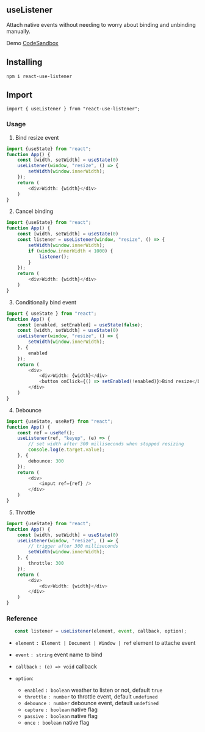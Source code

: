 ## useListener

Attach native events without needing to worry about binding and unbinding manually.

Demo [CodeSandbox](https://codesandbox.io/s/wonderful-franklin-zpck1)

## Installing

    npm i react-use-listener

## Import
    import { useListener } from "react-use-listener";

### Usage

1. Bind resize event

```ts
import {useState} from "react";
function App() {
    const [width, setWidth] = useState(0)
    useListener(window, "resize", () => {
        setWidth(window.innerWidth);
    });
    return (
        <div>Width: {width}</div>
    )
}
```

2. Cancel binding

```ts
import {useState} from "react";
function App() {
    const [width, setWidth] = useState(0)
    const listener = useListener(window, "resize", () => {
        setWidth(window.innerWidth);
        if (window.innerWidth < 1000) {
            listener();
        }
    });
    return (
        <div>Width: {width}</div>
    )
}
```

3. Conditionally bind event

```ts
import { useState } from "react";
function App() {
    const [enabled, setEnabled] = useState(false);
    const [width, setWidth] = useState(0)
    useListener(window, "resize", () => {
        setWidth(window.innerWidth);
    }, {
        enabled
    });
    return (
        <div>
            <div>Width: {width}</div>
            <button onClick={() => setEnabled(!enabled)}>Bind resize</button>
        </div>
    )
}
```

4. Debounce

```ts
import {useState, useRef} from "react";
function App() {
    const ref = useRef();
    useListener(ref, "keyup", (e) => {
        // set width after 300 milliseconds when stopped resizing
        console.log(e.target.value);
    }, {
        debounce: 300
    });
    return (
        <div>
            <input ref={ref} />
        </div>
    )
}
```

5. Throttle

```ts
import {useState} from "react";
function App() {
    const [width, setWidth] = useState(0)
    useListener(window, "resize", () => {
        // trigger after 300 milliseconds
        setWidth(window.innerWidth);
    }, {
        throttle: 300
    });
    return (
        <div>
            <div>Width: {width}</div>
        </div>
    )
}
```

### Reference

```ts
   const listener = useListener(element, event, callback, option);
```
* `element` `: Element | Document | Window | ref` element to attache event
* `event` `: string` event name to bind
* `callback` `: (e) => void` callback
* `option`:

    * `enabled` `: boolean` weather to listen or not, default `true`
    * `throttle` `: number` to throttle event, default `undefined`
    * `debounce` `: number` debounce event, default `undefined`
    * `capture` `: boolean` native flag
    * `passive` `: boolean` native flag
    * `once` `: boolean` native flag